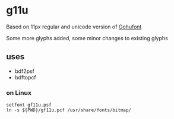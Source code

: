# g11u

Based on 11px regular and unicode version of [Gohufont](https://github.com/hchargois/gohufont)

Some more glyphs added, some minor changes to existing glyphs

## uses
* bdf2psf
* bdftopcf

### on Linux
```
setfont gf11u.psf
ln -s ${PWD}/gf11u.pcf /usr/share/fonts/bitmap/
```
